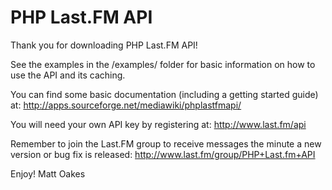 PHP Last.FM API
===============
Thank you for downloading PHP Last.FM API!

See the examples in the /examples/ folder for basic information on how to use the API and its caching.

You can find some basic documentation (including a getting started guide) at: http://apps.sourceforge.net/mediawiki/phplastfmapi/

You will need your own API key by registering at: http://www.last.fm/api

Remember to join the Last.FM group to receive messages the minute a new version or bug fix is released: http://www.last.fm/group/PHP+Last.fm+API

Enjoy!
Matt Oakes
